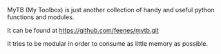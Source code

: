 MyTB (My Toolbox) is just another collection of
handy and useful python functions and modules.

It can be found at https://github.com/feenes/mytb.git

It tries to be modular in order to consume as little memory as possible.
